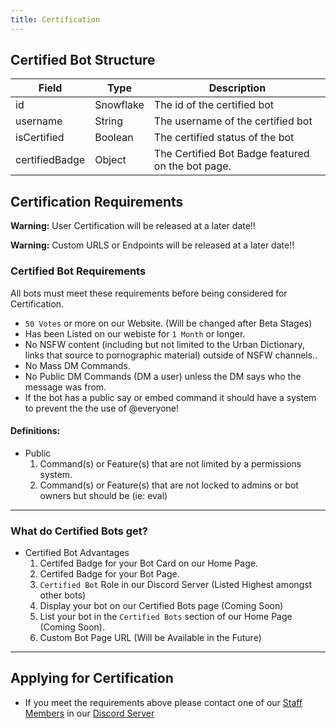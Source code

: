 ```yaml
---
title: Certification
---
```


## Certified Bot Structure
| Field	| Type | Description
|--------------|----------|--------------|
id | Snowflake | The id of the certified bot 
username | String |	The username of the certified bot
isCertified | Boolean	| The certified status of the bot
certifiedBadge | Object | The Certified Bot Badge featured on the bot page.

## Certification Requirements

<Alert type="error">

<strong>Warning:</strong> User Certification will be released at a later date!!

</Alert>

<Alert type="error">

<strong>Warning:</strong> Custom URLS or Endpoints will be released at a later date!!

</Alert>

### Certified Bot Requirements
All bots must meet these requirements before being considered for Certification.
* `50 Votes` or more on our Website. (Will be changed after Beta Stages)
* Has been Listed on our webiste for `1 Month` or longer.
* No NSFW content (including but not limited to the Urban Dictionary, links that source to pornographic material) outside of NSFW channels..
* No Mass DM Commands.
* No Public DM Commands (DM a user) unless the DM says who the message was from.
* If the bot has a public say or embed command it should have a system to prevent the the use of @everyone!

#### Definitions:
* Public
   1. Command(s) or Feature(s) that are not limited by a permissions system.
   2. Command(s) or Feature(s) that are not locked to admins or bot owners but should be (ie: eval)


---


### What do Certified Bots get?
* Certified Bot Advantages
  1. Certifed Badge for your Bot Card on our Home Page.
  2. Certifed Badge for your Bot Page.
  3. `Certified Bot` Role in our Discord Server (Listed Highest amongst other bots)
  4. Display your bot on our Certified Bots page (Coming Soon)
  5. List your bot in the `Certified Bots` section of our Home Page (Coming Soon).
  6. Custom Bot Page URL (Will be Available in the Future)

---

## Applying for Certification
* If you meet the requirements above please contact one of our [Staff Members](https://paradisebots.net/staff) in our [Discord Server](https://paradisebots.net/join)

